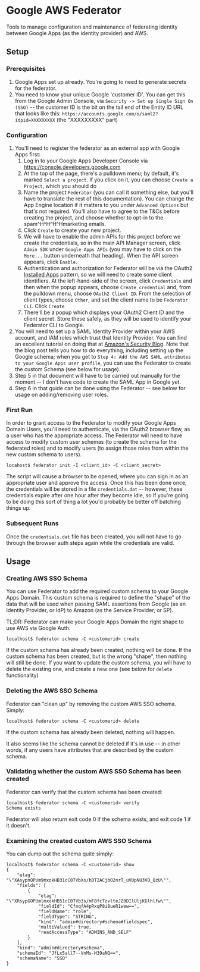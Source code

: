 # Google AWS Federator

Tools to manage configuration and maintenance of federating identity between Google Apps (as the
identity provider) and AWS.

## Setup

### Prerequisites

1. Google Apps set up already. You're going to need to generate secrets for the federator.
1. You need to know your unique Google 'customer ID'. You can get this from the Google Admin
   Console, via `Security -> Set up Single Sign On (SSO)` -- the customer ID is the bit on the
   tail end of the Entity ID URL that looks like this:
   `https://accounts.google.com/o/saml2?idpid=XXXXXXXXX` (the "XXXXXXXXX" part)

### Configuration

1. You'll need to register the federator as an external app with Google Apps first:
    1. Log in to your Google Apps Developer Console via https://console.developers.google.com
    1. At the top of the page, there's a pulldown menu; by default, it's marked `Select a
       project`. If you click on it, you can choose `Create a Project`, which you should do
    1. Name the project `Federator` (you can call it something else, but you'll have to
       translate the rest of this documentation). You can change the App Engine location if it
       matters to you under `Advanced Options` but that's not required. You'll also have to
       agree to the T&Cs before creating the project, and choose whether to opt-in to the
       spam^H^H^H^Hmarketing emails.
    1. Click `Create` to create your new project.
    1. We will have to enable the admin APIs for this project before we create the credentials,
       so in the main API Manager screen, click `Admin SDK` under `Google Apps APIs` (you may
       have to click on the `More...` button underneath that heading). When the API screen
       appears, click `Enable`.
    1. Authentication and authorization for Federator will be via the OAuth2 
       [Installed Apps](https://developers.google.com/identity/protocols/OAuth2InstalledApp)
       pattern, so we will need to create some client identifiers. At the left-hand-side of the screen,
       click `Credentials` and then when the popup appears, choose `Create credential` and, from
       the pulldown menu, choose `OAuth2 Client ID`. From the selection of client types, choose
       `Other`, and set the client name to be `Federator CLI`. Click `Create`
    1. There'll be a popup which displays your OAuth2 Client ID and the client secret. Store
       these safely, as they will be used to identify your Federator CLI to Google.
1. You will need to set up a SAML Identity Provider within your AWS account, and IAM roles which
   trust that Identity Provider. You can find an excellent tutorial on doing that at
   [Amazon's Security Blog](https://blogs.aws.amazon.com/security/post/TxT8XK9DVM0MGP/How-to-Set-Up-Federated-Single-Sign-On-to-AWS-Using-Google-Apps). Note that the blog post tells you how to 
   do everything, including setting up the Google schema; when you get to `Step 4: Add the AWS
   SAML attributes to your Google Apps user profile`, you can use the Federator to create the
   custom Schema (see below for usage).
1. Step 5 in that document will have to be carried out manually for the moment -- I don't have
   code to create the SAML App in Google yet.
1. Step 6 in that guide can be done using the Federator -- see below for usage on
   adding/removing user roles.

### First Run

In order to grant access to the Federator to modify your Google Apps Domain Users, you'll need
to authenticate, via the OAuth2 browser flow, as a user who has the appropriate access.
The Federator will need to have access to modify custom user schemas (to create the schema
for the federated roles) and to modify users (to assign those roles from within the new
custom schema to users).

```
locahost$ federator init -I <client_id> -C <client_secret>
```

The script will cause a browser to be opened, where you can sign in as an appropriate user and
approve the access. Once this has been done once, the credentials will be stored in a file
`credentials.dat` -- however, these credentials expire after one hour after they become idle,
so if you're going to be doing this sort of thing a lot you'd probably be better off
batching things up.

### Subsequent Runs

Once the `credentials.dat` file has been created, you will not have to go through the browser
auth steps again while the credentials are valid.

## Usage

### Creating AWS SSO Schema

You can use Federator to add the required custom schema to your Google Apps Domain. This custom
schema is required to define the "shape" of the data that will be used when passing SAML
assertions from Google (as an Identity Provider, or IdP) to Amazon (as the Service Provider, or
SP).

TL;DR: Federator can make your Google Apps Domain the right shape to use AWS via Google Auth.

```
localhost$ federator schema -C <customerid> create
```

If the custom schema has already been created, nothing will be done. If the custom schema has
been created, but is the wrong "shape", then nothing will still be done. If you want to update
the custom schema, you will have to delete the existing one, and create a new one (see below for
`delete` functionality)

### Deleting the AWS SSO Schema

Federator can "clean up" by removing the custom AWS SSO schema. Simply:

```
localhost$ federator schema -C <customerid> delete
```

If the custom schema has already been deleted, nothing will happen.

It also seems like the schema cannot be deleted if it's in use -- in other words, if any users
have attributes that are described by the custom schema.

### Validating whether the custom AWS SSO Schema has been created

Federator can verify that the custom schema has been created:

```
localhost$ federator schema -C <customerid> verify
Schema exists
```

Federator will also return exit code 0 if the schema exists, and exit code 1 if it doesn't.

### Examining the created custom AWS SSO Schema

You can dump out the schema quite simply:

```
localhost$ federator schema -C <customerid> show
{
    "etag": "\"XAsypnOPUm9mxokHB31cC07VbXs/hDT2ACjbO2nrT_uVUpNU3VQ_QzU\"",
    "fields": [
        {
            "etag": "\"XRsypGOPUmlmxokHB51cC07Vb3s/mF8fcTzvlteJZ0DIlUljKGlhlfw\"",
            "fieldId": "CfnqfA4pRxqP8i8ueR1wew==",
            "fieldName": "role",
            "fieldType": "STRING",
            "kind": "admin#directory#schema#fieldspec",
            "multiValued": true,
            "readAccessType": "ADMINS_AND_SELF"
        }
    ],
    "kind": "admin#directory#schema",
    "schemaId": "JfLx5all7--VnMs-H39aNQ==",
    "schemaName": "SSO"
}
```
